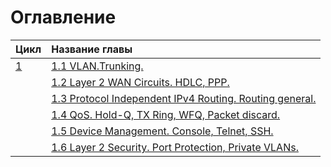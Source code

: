 # Оглавление

| Цикл | Название главы |
| :--- | :--- |
| [1](https://ccie.gitbook.io/ccie/cycle_1) | [1.1 VLAN.Trunking.](https://ccie.gitbook.io/ccie/~/edit/drafts/-LSs8aTw0_GkSIeKMTia/cycle_1/1.1-vlan.trunking.) |
|  | [1.2 Layer 2 WAN Circuits. HDLC, PPP.](https://ccie.gitbook.io/ccie/~/edit/drafts/-LSs8aTw0_GkSIeKMTia/cycle_1/1.2-layer-2-wan-circuits.-hdlc-ppp) |
|  | [1.3 Protocol Independent IPv4 Routing. Routing general.](https://ccie.gitbook.io/ccie/~/edit/drafts/-LSs8aTw0_GkSIeKMTia/cycle_1/1.3-protocol-independent-ipv4-routing.-routing-general) |
|  | [1.4 QoS. Hold-Q, TX Ring, WFQ, Packet discard.](https://ccie.gitbook.io/ccie/~/edit/drafts/-LSs8aTw0_GkSIeKMTia/cycle_1/1.4-qos.-hold-q-tx-ring-wfq-packet-discard) |
|  | [1.5 Device Management. Console, Telnet, SSH.](https://ccie.gitbook.io/ccie/~/edit/drafts/-LSs8aTw0_GkSIeKMTia/cycle_1/1.5-device-management.-console-telnet-ssh.) |
|  | [1.6 Layer 2 Security. Port Protection, Private VLANs.](https://ccie.gitbook.io/ccie/~/edit/drafts/-LSs8aTw0_GkSIeKMTia/cycle_1/1.6-layer-2-security.-port-protection-private-vlans.) |

